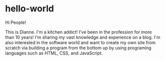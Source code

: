 # hello-world

Hi People!

This is Dianne. I'm a kitchen addict! I've been in the profession for more than 10 years! I'm sharing my vast knowledge and experience on a blog. 
I'm also interested in the software world and want to create my own site from scratch via building a program from the bottom up by using programing languages such as HTML, CSS, and JavaScript. 
